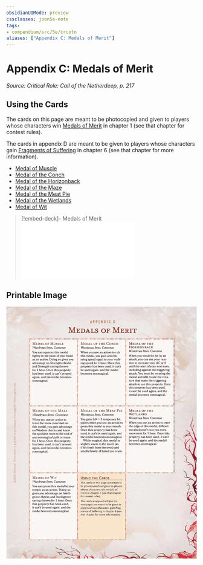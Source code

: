 ```yaml
---
obsidianUIMode: preview
cssclasses: json5e-note
tags:
- compendium/src/5e/crcotn
aliases: ["Appendix C: Medals of Merit"]
---
```

# Appendix C: Medals of Merit
*Source: Critical Role: Call of the Netherdeep, p. 217* 

## Using the Cards

The cards on this page are meant to be photocopied and given to players whose characters win [Medals of Merit](Mechanics/decks/medals-of-merit-crcotn.md) in chapter 1 (see that chapter for contest rules).

The cards in appendix D are meant to be given to players whose characters gain [Fragments of Suffering](Mechanics/decks/fragments-of-suffering-crcotn.md) in chapter 6 (see that chapter for more information).

- [Medal of Muscle](Mechanics/items/medal-of-muscle-crcotn.md)  
- [Medal of the Conch](Mechanics/items/medal-of-the-conch-crcotn.md)  
- [Medal of the Horizonback](Mechanics/items/medal-of-the-horizonback-crcotn.md)  
- [Medal of the Maze](Mechanics/items/medal-of-the-maze-crcotn.md)  
- [Medal of the Meat Pie](Mechanics/items/medal-of-the-meat-pie-crcotn.md)  
- [Medal of the Wetlands](Mechanics/items/medal-of-the-wetlands-crcotn.md)  
- [Medal of Wit](Mechanics/items/medal-of-wit-crcotn.md)  

> [!embed-deck]- Medals of Merit
> ![Medals of Merit](Mechanics/decks/medals-of-merit-crcotn.md)

## Printable Image

![](https://raw.githubusercontent.com/5etools-mirror-3/5etools-img/main/adventure/CRCotN/115-appendix-c-medals.webp#center)